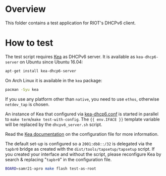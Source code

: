 # Overview

This folder contains a test application for RIOT's DHCPv6 client.

# How to test

The test script requires [Kea] as DHCPv6 server. It is available as
`kea-dhcp6-server` on Ubuntu since Ubuntu 16.04:

```sh
apt-get install kea-dhcp6-server
```

On Arch Linux it is available in the `kea` package:

```sh
pacman -Syu kea
```

If you use any platform other than `native`, you need to use `ethos`, otherwise
`netdev_tap` is chosen.

An instance of Kea that configured via [kea-dhcp6.conf](kea-dhcp6.conf) is
started in parallel to `make term`/`make test-with-config`. The
`{{ env.IFACE }}` template variable will be replaced by the `dhcpv6_server.sh`
script.

Read the [Kea documentation] on the configuration file for more information.

The default set-up is configured so a `2001:db8::/32` is delegated via the
`tapbr0` bridge as created with the `dist/tools/tapsetup/tapsetup` script.
If you created your interface and without the script, please reconfigure Kea by
search & replacing "`tapbr0`" in the configuration file.

```sh
BOARD=samr21-xpro make flash test-as-root
```

[Kea]: http://kea.isc.org
[Kea documentation]: https://kea.readthedocs.io/en/latest/arm/config.html
